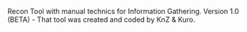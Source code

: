 Recon Tool with manual technics for Information Gathering. 
Version 1.0 (BETA) - That tool was created and coded by KnZ & Kuro.
